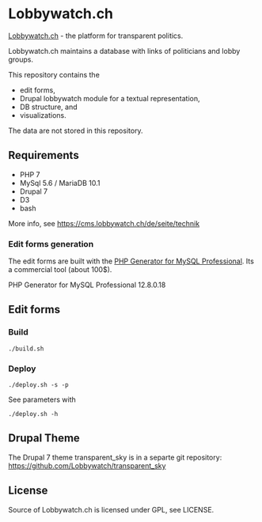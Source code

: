 Lobbywatch.ch
=============

[Lobbywatch.ch](http://lobbywatch.ch) - the platform for transparent politics.

Lobbywatch.ch maintains a database with links of politicians and lobby groups.

This repository contains the

* edit forms,
* Drupal lobbywatch module for a textual representation,
* DB structure, and
* visualizations.

The data are not stored in this repository.

## Requirements

* PHP 7
* MySql 5.6 / MariaDB 10.1
* Drupal 7
* D3
* bash

More info, see https://cms.lobbywatch.ch/de/seite/technik

### Edit forms generation

The edit forms are built with the [PHP Generator for MySQL Professional](http://www.sqlmaestro.com/de/products/mysql/phpgenerator/). Its a commercial tool (about 100$).

PHP Generator for MySQL Professional 12.8.0.18

## Edit forms

### Build

    ./build.sh

### Deploy

    ./deploy.sh -s -p

See parameters with

    ./deploy.sh -h

## Drupal Theme

The Drupal 7 theme transparent_sky is in a separte git repository: https://github.com/Lobbywatch/transparent_sky

## License

Source of Lobbywatch.ch is licensed under GPL, see LICENSE.

